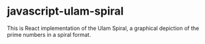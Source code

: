 # javascript-ulam-spiral

This is React implementation of the Ulam Spiral, a graphical depiction of the prime numbers in a spiral format.
